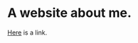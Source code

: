 <html>
<head>
<title>MrPekar</title>
</head>

<div class="main"
<body>
<h1>
A website about me.
</h1>
<p>
<a href="microsoft.com">Here</a> is a link.
</p>
</body>
</div>

</html>
